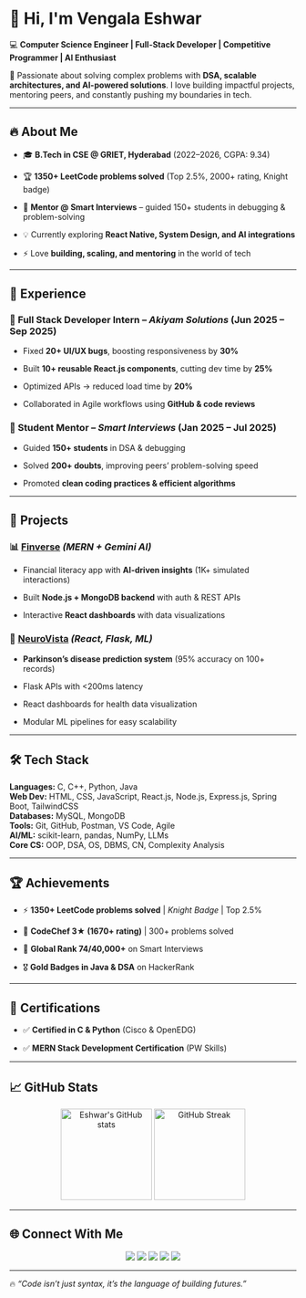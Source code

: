 # 👋 Hi, I'm Vengala Eshwar

💻 **Computer Science Engineer | Full-Stack Developer | Competitive Programmer | AI Enthusiast**

🚀 Passionate about solving complex problems with **DSA, scalable architectures, and AI-powered solutions**. I love building impactful projects, mentoring peers, and constantly pushing my boundaries in tech.

----------

## 🔥 About Me

-   🎓 **B.Tech in CSE @ GRIET, Hyderabad** (2022–2026, CGPA: 9.34)
    
-   🏆 **1350+ LeetCode problems solved** (Top 2.5%, 2000+ rating, Knight badge)
    
-   🌟 **Mentor @ Smart Interviews** – guided 150+ students in debugging & problem-solving
    
-   💡 Currently exploring **React Native, System Design, and AI integrations**
    
-   ⚡ Love **building, scaling, and mentoring** in the world of tech
    

----------

## 💼 Experience

### 🔹 Full Stack Developer Intern – _Akiyam Solutions_ (Jun 2025 – Sep 2025)

-   Fixed **20+ UI/UX bugs**, boosting responsiveness by **30%**
    
-   Built **10+ reusable React.js components**, cutting dev time by **25%**
    
-   Optimized APIs → reduced load time by **20%**
    
-   Collaborated in Agile workflows using **GitHub & code reviews**
    

### 🔹 Student Mentor – _Smart Interviews_ (Jan 2025 – Jul 2025)

-   Guided **150+ students** in DSA & debugging
    
-   Solved **200+ doubts**, improving peers’ problem-solving speed
    
-   Promoted **clean coding practices & efficient algorithms**
    

----------

## 🚀 Projects

### 📊 [Finverse](https://github.com/VengalaEshwar/project-finbuddy) _(MERN + Gemini AI)_

-   Financial literacy app with **AI-driven insights** (1K+ simulated interactions)
    
-   Built **Node.js + MongoDB backend** with auth & REST APIs
    
-   Interactive **React dashboards** with data visualizations
    

### 🧠 [NeuroVista](https://github.com/VengalaEshwar/project-k) _(React, Flask, ML)_

-   **Parkinson’s disease prediction system** (95% accuracy on 100+ records)
    
-   Flask APIs with <200ms latency
    
-   React dashboards for health data visualization
    
-   Modular ML pipelines for easy scalability
    

----------

## 🛠️ Tech Stack

**Languages:** C, C++, Python, Java  
**Web Dev:** HTML, CSS, JavaScript, React.js, Node.js, Express.js, Spring Boot, TailwindCSS  
**Databases:** MySQL, MongoDB  
**Tools:** Git, GitHub, Postman, VS Code, Agile  
**AI/ML:** scikit-learn, pandas, NumPy, LLMs  
**Core CS:** OOP, DSA, OS, DBMS, CN, Complexity Analysis

----------

## 🏆 Achievements

-   ⚡ **1350+ LeetCode problems solved** | _Knight Badge_ | Top 2.5%
    
-   🌟 **CodeChef 3★ (1670+ rating)** | 300+ problems solved
    
-   🥇 **Global Rank 74/40,000+** on Smart Interviews
    
-   🎖️ **Gold Badges in Java & DSA** on HackerRank
    

----------

## 📜 Certifications

-   ✅ **Certified in C & Python** (Cisco & OpenEDG)
    
-   ✅ **MERN Stack Development Certification** (PW Skills)
    

----------

## 📈 GitHub Stats

<p align="center"> <img src="https://github-readme-stats.vercel.app/api?username=VengalaEshwar&show_icons=true&theme=radical" alt="Eshwar's GitHub stats" height="160"/> <img src="https://github-readme-streak-stats.herokuapp.com/?user=VengalaEshwar&theme=radical" alt="GitHub Streak" height="160"/> </p>

----------

## 🌐 Connect With Me

<p align="center"> <a href="mailto:eshwarvengala30@gmail.com"><img src="https://img.shields.io/badge/Gmail-D14836?style=for-the-badge&logo=gmail&logoColor=white"/></a> <a href="https://linkedin.com/in/eshwarvengala"><img src="https://img.shields.io/badge/LinkedIn-0A66C2?style=for-the-badge&logo=linkedin&logoColor=white"/></a> <a href="https://github.com/VengalaEshwar"><img src="https://img.shields.io/badge/GitHub-171515?style=for-the-badge&logo=github&logoColor=white"/></a> <a href="https://eshwarvengala.in"><img src="https://img.shields.io/badge/Portfolio-FF7139?style=for-the-badge&logo=firefox&logoColor=white"/></a> <a href="https://leetcode.com/your-leetcode"><img src="https://img.shields.io/badge/LeetCode-FFA116?style=for-the-badge&logo=leetcode&logoColor=black"/></a> </p>

----------

🔥 _“Code isn’t just syntax, it’s the language of building futures.”_
